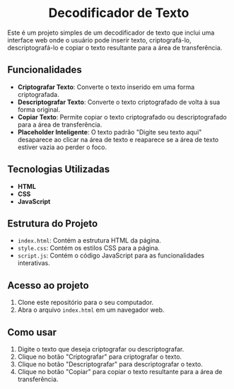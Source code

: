 <h1 align="center"> Decodificador de Texto </h1>

Este é um projeto simples de um decodificador de texto que inclui uma interface web onde o usuário pode inserir texto, criptografá-lo, descriptografá-lo e copiar o texto resultante para a área de transferência.

## Funcionalidades

- **Criptografar Texto**: Converte o texto inserido em uma forma criptografada.
- **Descriptografar Texto**: Converte o texto criptografado de volta à sua forma original.
- **Copiar Texto**: Permite copiar o texto criptografado ou descriptografado para a área de transferência.
- **Placeholder Inteligente**: O texto padrão "Digite seu texto aqui" desaparece ao clicar na área de texto e reaparece se a área de texto estiver vazia ao perder o foco.

## Tecnologias Utilizadas

- **HTML**
- **CSS**
- **JavaScript**

## Estrutura do Projeto

- `index.html`: Contém a estrutura HTML da página.
- `style.css`: Contém os estilos CSS para a página.
- `script.js`: Contém o código JavaScript para as funcionalidades interativas.

## Acesso ao projeto

1. Clone este repositório para o seu computador.
2. Abra o arquivo `index.html` em um navegador web.

## Como usar

1. Digite o texto que deseja criptografar ou descriptografar.
2. Clique no botão "Criptografar" para criptografar o texto.
3. Clique no botão "Descriptografar" para descriptografar o texto.
4. Clique no botão "Copiar" para copiar o texto resultante para a área de transferência.
